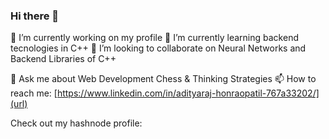 ### Hi there 👋



🔭 I’m currently working on my profile
🌱 I’m currently learning backend tecnologies in C++
👯 I’m looking to collaborate on Neural Networks and Backend Libraries of C++
  
💬 Ask me about Web Development Chess & Thinking Strategies
📫 How to reach me: [https://www.linkedin.com/in/adityaraj-honraopatil-767a33202/](url)


Check out my hashnode profile: [](url)


